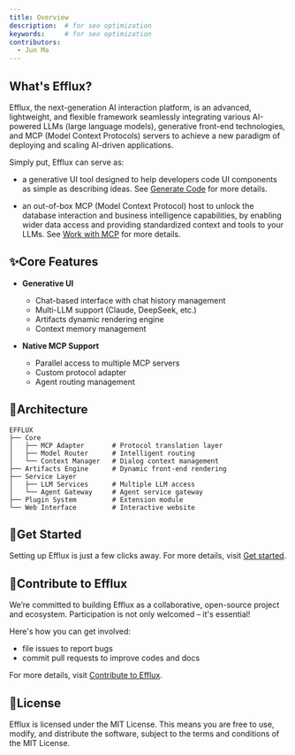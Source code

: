 ```yaml
---
title: Overview
description:  # for seo optimization
keywords:     # for seo optimization
contributors:
  - Jun Ma
---
```


## What's Efflux?

Efflux, the next-generation AI interaction platform, is an advanced, lightweight, and flexible framework seamlessly integrating various AI-powered LLMs (large language models), generative front-end technologies, and MCP (Model Context Protocols) servers to achieve a new paradigm of deploying and scaling AI-driven applications.

Simply put, Efflux can serve as:

* a generative UI tool designed to help developers code UI components as simple as describing ideas. See [Generate Code](generate-code.md) for more details.

* an out-of-box MCP (Model Context Protocol) host to unlock the database interaction and business intelligence capabilities, by enabling wider data access and providing standardized context and tools to your LLMs. See [Work with MCP](work-with-mcp.md) for more details.

## ✨Core Features

- **Generative UI**
    - Chat-based interface with chat history management
    - Multi-LLM support (Claude, DeepSeek, etc.)
    - Artifacts dynamic rendering engine
    - Context memory management

- **Native MCP Support**
    - Parallel access to multiple MCP servers
    - Custom protocol adapter
    - Agent routing management

## 🧩Architecture

```
EFFLUX
├── Core
│   ├── MCP Adapter       # Protocol translation layer
│   ├── Model Router      # Intelligent routing
│   └── Context Manager   # Dialog context management
├── Artifacts Engine      # Dynamic front-end rendering
├── Service Layer
│   ├── LLM Services      # Multiple LLM access
│   └── Agent Gateway     # Agent service gateway
├── Plugin System         # Extension module
└── Web Interface         # Interactive website
```

## 🚀Get Started

Setting up Efflux is just a few clicks away. For more details, visit [Get started](get-started.md).

## 🤝Contribute to Efflux

We’re committed to building Efflux as a collaborative, open-source project and ecosystem. Participation is not only welcomed – it's essential!

Here's how you can get involved:

* file issues to report bugs
* commit pull requests to improve codes and docs

For more details, visit [Contribute to Efflux](contribute.md).

## 📄License

Efflux is licensed under the MIT License. This means you are free to use, modify, and distribute the software, subject to the terms and conditions of the MIT License. 